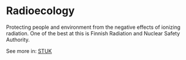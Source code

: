 <h1 id="radioecology">Radioecology</h1>

<p>Protecting people and environment from the negative effects of ionizing radiation. One of the best at this is Finnish Radiation and Nuclear Safety Authority.</p>

<p>See more in: <a href="https://www.stuk.fi/web/en/frontpage" target="_blank">STUK</a></p>
